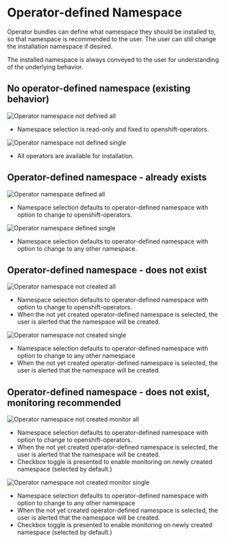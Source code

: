 # Operator-defined Namespace

Operator bundles can define what namespace they should be installed to, so that namespace is recommended to the user. The user can still change the installation namespace if desired.

The installed namespace is always conveyed to the user for understanding of the underlying behavior.

## No operator-defined namespace (existing behavior)

![Operator namespace not defined all](img/1-1-notarget-all.png)
- Namespace selection is read-only and fixed to openshift-operators.

![Operator namespace not defined single](img/1-2-notarget-single.png)
- All operators are available for installation.

## Operator-defined namespace - already exists

![Operator namespace defined all](img/2-1-targetExists-all.png)
- Namespace selection defaults to operator-defined namespace with option to change to openshift-operators.

![Operator namespace defined single](img/2-2-targetExists-single.png)
- Namespace selection defaults to operator-defined namespace with option to change to any other namespace.

## Operator-defined namespace - does not exist

![Operator namespace not created all](img/3-1-targetNotExist-all.png)
- Namespace selection defaults to operator-defined namespace with option to change to openshift-operators.
- When the not yet created operator-defined namespace is selected, the user is alerted that the namespace will be created.

![Operator namespace not created single](img/3-2-targetNotExist-single.png)
- Namespace selection defaults to operator-defined namespace with option to change to any other namespace
- When the not yet created operator-defined namespace is selected, the user is alerted that the namespace will be created.

## Operator-defined namespace - does not exist, monitoring recommended

![Operator namespace not created monitor all](img/4-1-targetNotExistMonitor-all.png)
- Namespace selection defaults to operator-defined namespace with option to change to openshift-operators.
- When the not yet created operator-defined namespace is selected, the user is alerted that the namespace will be created.
- Checkbox toggle is presented to enable monitoring on newly created namespace (selected by default.)

![Operator namespace not created monitor single](img/4-2-targetNotExistMonitor-single.png)
- Namespace selection defaults to operator-defined namespace with option to change to any other namespace
- When the not yet created operator-defined namespace is selected, the user is alerted that the namespace will be created.
- Checkbox toggle is presented to enable monitoring on newly created namespace (selected by default.)